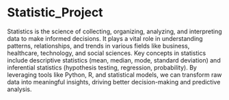 # Statistic_Project
Statistics is the science of collecting, organizing, analyzing, and interpreting data to make informed decisions. It plays a vital role in understanding patterns, relationships, and trends in various fields like business, healthcare, technology, and social sciences. Key concepts in statistics include descriptive statistics (mean, median, mode, standard deviation) and inferential statistics (hypothesis testing, regression, probability). By leveraging tools like Python, R, and statistical models, we can transform raw data into meaningful insights, driving better decision-making and predictive analysis.
